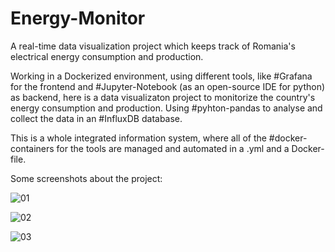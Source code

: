 # Energy-Monitor
A real-time data visualization project which keeps track of Romania's electrical energy consumption and production. 

Working in a Dockerized environment, using different tools, like #Grafana for the frontend and #Jupyter-Notebook (as an open-source IDE for python) as backend, here is a data visualizaton project to monitorize the country's energy consumption and production.
Using #pyhton-pandas to analyse and collect the data in an #InfluxDB database. 

This is a whole integrated information system, where all of the #docker-containers for the tools are managed and automated in a .yml and a Docker- file.  

Some screenshots about the project:

![01](https://github.com/bend23/Energy-Monitor/assets/128726876/b596aaeb-ae03-49ae-8db0-0772d05dbd15)

![02](https://github.com/bend23/Energy-Monitor/assets/128726876/3ece8333-489b-433f-bd28-0c31618ce28a)

![03](https://github.com/bend23/Energy-Monitor/assets/128726876/d9d7b115-2bee-49ab-af40-af7fa019195e)



